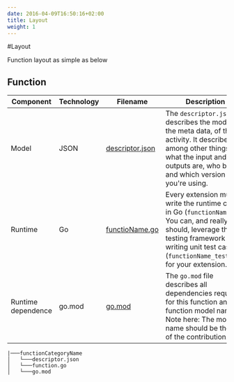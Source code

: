 ```yaml
---
date: 2016-04-09T16:50:16+02:00
title: Layout
weight: 1
---
```


#Layout

Function layout as simple as below

## Function
| Component       | Technology | Filename                           | Description
| --------------- | ---------- | ---------------------------------- | -----------
| Model           | JSON       | [descriptor.json](https://github.com/project-flogo/contrib/tree/master/function/json/descriptor.json)     | The `descriptor.json` describes the model, the meta data, of the activity. It describes, among other things, what the input and outputs are, who built it and which version you're using.
| Runtime         | Go         | [functioName.go](https://github.com/project-flogo/contrib/tree/master/function/json/path.go)   | Every extension must write the runtime code in Go (`functionName.go`). You can, and really should, leverage the Go testing framework for writing unit test cases (`functionName_test.go`) for your extension.
| Runtime dependence  | go.mod | [go.mod](https://github.com/project-flogo/contrib/tree/master/function/json/go.mod) | The `go.mod` file describes all dependencies requires for this function and the function model name. Note here: The module name should be the ref of the contribution.


```
|───functionCategoryName
│   └───descriptor.json
│   └───function.go
│   └───go.mod
```

